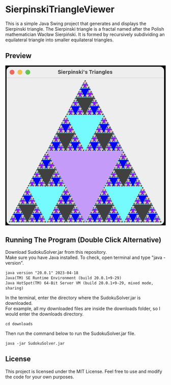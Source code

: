 # SierpinskiTriangleViewer

This is a simple Java Swing project that generates and displays the Sierpinski triangle. The Sierpinski triangle is a fractal named after the Polish mathematician Wacław Sierpiński. It is formed by recursively subdividing an equilateral triangle into smaller equilateral triangles.

## Preview
![ScreenshotGUI.png width=100](Public%2FScreenshotGUI.png)

## Running The Program (Double Click Alternative)

Download SudokuSolver.jar from this repository. <br/>
Make sure you have Java installed. To check, open terminal and type "java -version".<br/>
```
java version "20.0.1" 2023-04-18
Java(TM) SE Runtime Environment (build 20.0.1+9-29)
Java HotSpot(TM) 64-Bit Server VM (build 20.0.1+9-29, mixed mode, sharing)
```
In the terminal, enter the directory where the SudokuSolver.jar is downloaded. <br/>
For example, all my downloaded files are inside the downloads folder, so I would enter the downloads directory.
```
cd downloads
```
Then run the command below to run the SudokuSolver.jar file.
```
java -jar SudokuSolver.jar
```

## License
This project is licensed under the MIT License. Feel free to use and modify the code for your own purposes.
